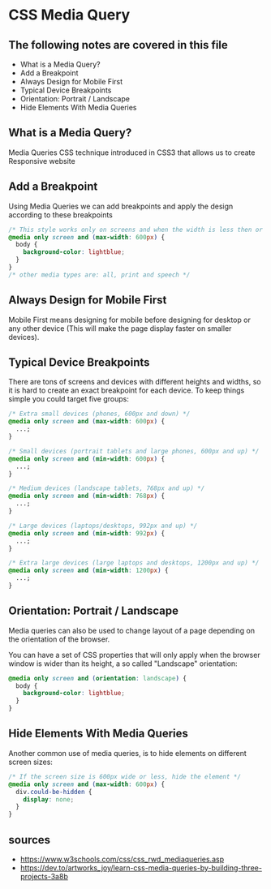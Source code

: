# CSS Media Query

## The following notes are covered in this file

- What is a Media Query?
- Add a Breakpoint
- Always Design for Mobile First
- Typical Device Breakpoints
- Orientation: Portrait / Landscape
- Hide Elements With Media Queries

## What is a Media Query?

Media Queries CSS technique introduced in CSS3 that allows us to create Responsive website

## Add a Breakpoint

Using Media Queries we can add breakpoints and apply the design according to these breakpoints

```css
/* This style works only on screens and when the width is less then or equal 600px */
@media only screen and (max-width: 600px) {
  body {
    background-color: lightblue;
  }
}
/* other media types are: all, print and speech */
```

## Always Design for Mobile First

Mobile First means designing for mobile before designing for desktop or any other device (This will make the page display faster on smaller devices).

## Typical Device Breakpoints

There are tons of screens and devices with different heights and widths, so it is hard to create an exact breakpoint for each device. To keep things simple you could target five groups:

```css
/* Extra small devices (phones, 600px and down) */
@media only screen and (max-width: 600px) {
  ...;
}

/* Small devices (portrait tablets and large phones, 600px and up) */
@media only screen and (min-width: 600px) {
  ...;
}

/* Medium devices (landscape tablets, 768px and up) */
@media only screen and (min-width: 768px) {
  ...;
}

/* Large devices (laptops/desktops, 992px and up) */
@media only screen and (min-width: 992px) {
  ...;
}

/* Extra large devices (large laptops and desktops, 1200px and up) */
@media only screen and (min-width: 1200px) {
  ...;
}
```

## Orientation: Portrait / Landscape

Media queries can also be used to change layout of a page depending on the orientation of the browser.

You can have a set of CSS properties that will only apply when the browser window is wider than its height, a so called "Landscape" orientation:

```css
@media only screen and (orientation: landscape) {
  body {
    background-color: lightblue;
  }
}
```

## Hide Elements With Media Queries

Another common use of media queries, is to hide elements on different screen sizes:

```css
/* If the screen size is 600px wide or less, hide the element */
@media only screen and (max-width: 600px) {
  div.could-be-hidden {
    display: none;
  }
}
```

## sources

- https://www.w3schools.com/css/css_rwd_mediaqueries.asp
- https://dev.to/artworks_joy/learn-css-media-queries-by-building-three-projects-3a8b
